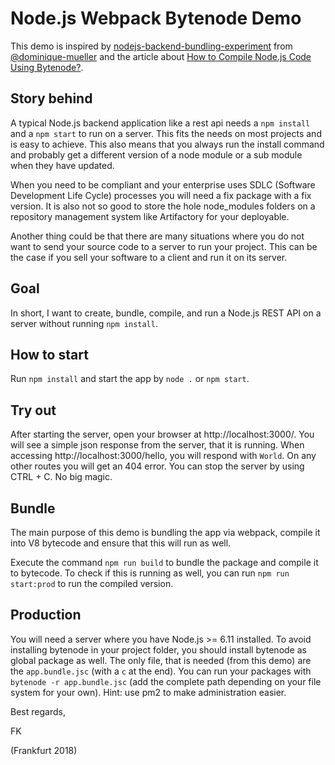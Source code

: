 # Node.js Webpack Bytenode Demo

This demo is inspired by [nodejs-backend-bundling-experiment](https://github.com/dominique-mueller/nodejs-backend-bundling-experiment) from [@dominique-mueller]( https://github.com/dominique-mueller ) and the article about [How to Compile Node.js Code Using Bytenode?](https://hackernoon.com/how-to-compile-node-js-code-using-bytenode-11dcba856fa9).

## Story behind

A typical Node.js backend application like a rest api needs a `npm install` and a `npm start` to run on a server. This fits the needs on most projects and is easy to achieve. This also means that you always run the install command and probably get a different version of a node module or a sub module when they have updated. 

When you need to be compliant and your enterprise uses SDLC (Software Development Life Cycle) processes you will need a fix package with a fix version. It is also not so good to store the hole node_modules folders on a repository management system like Artifactory for your deployable. 

Another thing could be that there are many situations where you do not want to send your source code to a server to run your project. This can be the case if you sell your software to a client and run it on its server.

## Goal

In short, I want to create, bundle, compile, and run a Node.js REST API on a server without running `npm install`. 


## How to start

Run `npm install` and start the app by `node .` or `npm start`.

## Try out

After starting the server, open your browser at http://localhost:3000/. You will see a simple json response from the server, that it is running. When accessing http://localhost:3000/hello, you will respond with `World`. On any other routes you will get an 404 error. You can stop the server by using CTRL + C. No big magic.

## Bundle

The main purpose of this demo is bundling the app via webpack, compile it into V8 bytecode and ensure that this will run as well.

Execute the command `npm run build` to bundle the package and compile it to bytecode. To check if this is running as well, you can run `npm run start:prod` to run the compiled version.

## Production

You will need a server where you have Node.js >= 6.11 installed. To avoid installing bytenode in your project folder, you should install bytenode as global package as well. The only file, that is needed (from this demo) are the `app.bundle.jsc` (with a `c` at the end). You can run your packages with `bytenode -r app.bundle.jsc` (add the complete path depending on your file system for your own). Hint: use pm2 to make administration easier.


Best regards,

FK

(Frankfurt 2018)